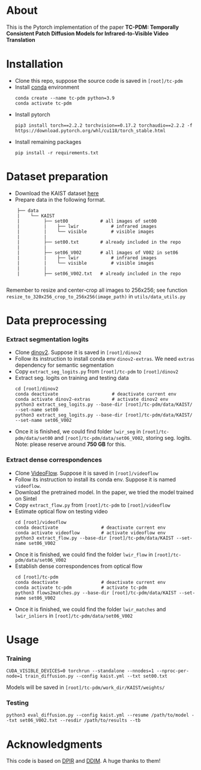 # About
This is the Pytorch implementation of the paper **TC-PDM: Temporally Consistent Patch Diffusion Models for Infrared-to-Visible Video Translation**
# Installation
* Clone this repo, suppose the source code is saved in `[root]/tc-pdm`
* Install [conda](https://docs.conda.io/projects/conda/en/latest/user-guide/getting-started.html) environment
    ```
    conda create --name tc-pdm python=3.9
    conda activate tc-pdm
    ```
* Install pytorch
    ```
    pip3 install torch==2.2.2 torchvision==0.17.2 torchaudio==2.2.2 -f https://download.pytorch.org/whl/cu118/torch_stable.html
    ```
* Install remaining packages
    ```
    pip install -r requirements.txt
    ```

# Dataset preparation
- Download the KAIST dataset [here](https://soonminhwang.github.io/rgbt-ped-detection/)
- Prepare data in the following format. 
```
    ├── data
    |    └── KAIST
    |         ├── set00            # all images of set00
    |         |    ├── lwir            # infrared images
    |         |    └── visible         # visible images           
    |         |
    |         ├── set00.txt        # already included in the repo
    |         |
    |         ├── set06_V002       # all images of V002 in set06
    |         |    ├── lwir            # infrared images
    |         |    └── visible         # visible images         
    |         |
    |         ├── set06_V002.txt   # already included in the repo
    
```
Remember to resize and center-crop all images to 256x256; see function `resize_to_320x256_crop_to_256x256(image_path)` in `utils/data_utils.py`

# Data preprocessing
### Extract segmentation logits

* Clone [dinov2](https://github.com/facebookresearch/dinov2). Suppose it is saved in `[root]/dinov2`
* Follow its instruction to install conda env `dinov2-extras`. We need `extras` dependency for semantic segmentation
* Copy `extract_seg_logits.py` from `[root]/tc-pdm` to `[root]/dinov2`
* Extract seg. logits on training and testing data
    ```
    cd [root]/dinov2
    conda deactivate                    # deactivate current env
    conda activate dinov2-extras        # activate dinov2 env
    python3 extract_seg_logits.py --base-dir [root]/tc-pdm/data/KAIST/ --set-name set00
    python3 extract_seg_logits.py --base-dir [root]/tc-pdm/data/KAIST/ --set-name set06_V002
    ```
* Once it is finished, we could find folder `lwir_seg` in `[root]/tc-pdm/data/set00` and `[root]/tc-pdm/data/set06_V002`, storing seg. logits. Note: please reserve around **750 GB** for this.

### Extract dense correspondences
* Clone [VideoFlow](https://github.com/XiaoyuShi97/VideoFlow). Suppose it is saved in `[root]/videoflow`
* Follow its instruction to install its conda env. Suppose it is named `videoflow`.
* Download the pretrained model. In the paper, we tried the model trained on Sintel
* Copy `extract_flow.py` from `[root]/tc-pdm` to `[root]/videoflow`
* Estimate optical flow on testing video
    ```
    cd [root]/videoflow
    conda deactivate                # deactivate current env
    conda activate videoflow        # activate videoflow env
    python3 extract_flow.py --base-dir [root]/tc-pdm/data/KAIST --set-name set06_V002
    ```
* Once it is finished, we could find the folder `lwir_flow` in `[root]/tc-pdm/data/set06_V002`
* Establish dense correspondences from optical flow
    ```
    cd [root]/tc-pdm
    conda deactivate                # deactivate current env
    conda activate tc-pdm           # activate tc-pdm
    python3 flows2matches.py --base-dir [root]/tc-pdm/data/KAIST --set-name set06_V002
    ```
* Once it is finished, we could find the folder `lwir_matches` and `lwir_inliers` in `[root]/tc-pdm/data/set06_V002`

# Usage
### Training
```
CUDA_VISIBLE_DEVICES=0 torchrun --standalone --nnodes=1 --nproc-per-node=1 train_diffusion.py --config kaist.yml --txt set00.txt
```

Models will be saved in `[root]/tc-pdm/work_dir/KAIST/weights/`

### Testing
```
python3 eval_diffusion.py --config kaist.yml --resume /path/to/model --txt set06_V002.txt --resdir /path/to/results --tb
```

# Acknowledgments
This code is based on [DPIR](https://github.com/IGITUGraz/WeatherDiffusion) and [DDIM](https://github.com/ermongroup/ddim). A huge thanks to them!

